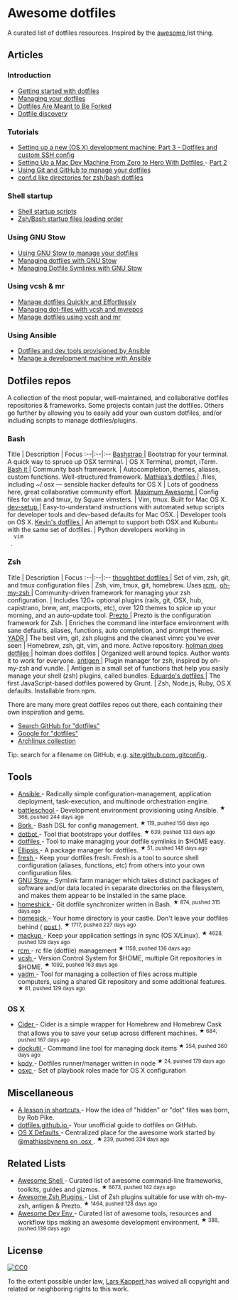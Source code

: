 <h1>
 Awesome dotfiles
</h1>
<p>
 A curated list of dotfiles resources. Inspired by the
 <a href="https://github.com/sindresorhus/awesome">
  awesome
 </a>
 list thing.
</p>
<h2>
 Articles
</h2>
<h3>
 Introduction
</h3>
<ul>
 <li>
  <a href="https://medium.com/@webprolific/getting-started-with-dotfiles-43c3602fd789">
   Getting started with dotfiles
  </a>
 </li>
 <li>
  <a href="https://medium.com/@webprolific/managing-your-dotfiles-7d2725297304">
   Managing your dotfiles
  </a>
 </li>
 <li>
  <a href="https://zachholman.com/2010/08/dotfiles-are-meant-to-be-forked/">
   Dotfiles Are Meant to Be Forked
  </a>
 </li>
 <li>
  <a href="http://wynnnetherland.com/journal/dotfiles-discovery/">
   Dotfile discovery
  </a>
 </li>
</ul>
<h3>
 Tutorials
</h3>
<ul>
 <li>
  <a href="https://mattstauffer.co/blog/setting-up-a-new-os-x-development-machine-part-3-dotfiles-rc-files-and-ssh-config">
   Setting up a new (OS X) development machine: Part 3 - Dotfiles and custom SSH config
  </a>
 </li>
 <li>
  <a href="http://code.tutsplus.com/tutorials/setting-up-a-mac-dev-machine-from-zero-to-hero-with-dotfiles--net-35449">
   Setting Up a Mac Dev Machine From Zero to Hero With Dotfiles
  </a>
  -
  <a href="http://code.tutsplus.com/tutorials/setting-up-a-mac-dev-machine-from-zero-to-hero-with-dotfiles-part-2--cms-23145">
   Part 2
  </a>
 </li>
 <li>
  <a href="http://blog.smalleycreative.com/tutorials/using-git-and-github-to-manage-your-dotfiles/">
   Using Git and GitHub to manage your dotfiles
  </a>
 </li>
 <li>
  <a href="https://chr4.org/blog/2014/09/10/conf-dot-d-like-directories-for-zsh-slash-bash-dotfiles/">
   conf.d like directories for zsh/bash dotfiles
  </a>
 </li>
</ul>
<h3>
 Shell startup
</h3>
<ul>
 <li>
  <a href="http://blog.flowblok.id.au/2013-02/shell-startup-scripts.html">
   Shell startup scripts
  </a>
 </li>
 <li>
  <a href="https://shreevatsa.wordpress.com/2008/03/30/zshbash-startup-files-loading-order-bashrc-zshrc-etc/">
   Zsh/Bash startup files loading order
  </a>
 </li>
</ul>
<h3>
 Using GNU Stow
</h3>
<ul>
 <li>
  <a href="http://brandon.invergo.net/news/2012-05-26-using-gnu-stow-to-manage-your-dotfiles.html">
   Using GNU Stow to manage your dotfiles
  </a>
 </li>
 <li>
  <a href="https://taihen.org/managing-dotfiles-with-gnu-stow/">
   Managing dotfiles with GNU Stow
  </a>
 </li>
 <li>
  <a href="https://spin.atomicobject.com/2014/12/26/manage-dotfiles-gnu-stow/">
   Managing Dotfile Symlinks with GNU Stow
  </a>
 </li>
</ul>
<h3>
 Using vcsh & mr
</h3>
<ul>
 <li>
  <a href="http://www.martin-burger.net/blog/unix-shell/manage-dotfiles-quickly-and-effortlessly/">
   Manage dotfiles Quickly and Effortlessly
  </a>
 </li>
 <li>
  <a href="http://blog.tfnico.com/2014/03/managing-dot-files-with-vcsh-and-myrepos.html">
   Managing dot-files with vcsh and myrepos
  </a>
 </li>
 <li>
  <a href="https://www.kunxi.org/blog/2014/02/manage-dotfiles-using-vcsh-and-mr/">
   Manage dotfiles using vcsh and mr
  </a>
 </li>
</ul>
<h3>
 Using Ansible
</h3>
<ul>
 <li>
  <a href="http://palcu.blogspot.nl/2014/06/dotfiles-and-dev-tools-provisioned-by.html">
   Dotfiles and dev tools provisioned by Ansible
  </a>
 </li>
 <li>
  <a href="http://kreusch.com.br/blog/2013/12/03/manage-a-development-machine-with-ansible">
   Manage a development machine with Ansible
  </a>
 </li>
</ul>
<h2>
 Dotfiles repos
</h2>
<p>
 A collection of the most popular, well-maintained, and collaborative dotfiles repositories & frameworks. Some projects contain just the dotfiles. Others go further by allowing you to easily add your own custom dotfiles, and/or including scripts to manage dotfiles/plugins.
</p>
<h3>
 Bash
</h3>
<p>
 Title | Description | Focus
:--|:--|:--
 <a href="https://github.com/barryclark/bashstrap">
  Bashstrap
 </a>
 | Bootstrap for your terminal. A quick way to spruce up OSX terminal. | OS X Terminal, prompt, iTerm.
 <a href="https://github.com/Bash-it/bash-it">
  Bash it
 </a>
 | Community bash framework. | Autocompletion, themes, aliases, custom functions. Well-structured framework.
 <a href="https://github.com/mathiasbynens/dotfiles">
  Mathias’s dotfiles
 </a>
 | .files, including ~/.osx — sensible hacker defaults for OS X | Lots of goodness here, great collaborative community effort.
 <a href="https://github.com/square/maximum-awesome">
  Maximum Awesome
 </a>
 | Config files for vim and tmux, by Square vimsters. | Vim, tmux. Built for Mac OS X.
 <a href="https://github.com/donnemartin/dev-setup">
  dev-setup
 </a>
 | Easy-to-understand instructions with automated setup scripts for developer tools and dev-based defaults for Mac OSX. | Developer tools on OS X.
 <a href="https://github.com/kdeldycke/dotfiles">
  Kevin's dotfiles
 </a>
 | An attempt to support both OSX and Kubuntu with the same set of dotfiles. | Python developers working in
 <code>
  vim
 </code>
 .
</p>
<h3>
 Zsh
</h3>
<p>
 Title | Description | Focus
:--|:--|:--
 <a href="https://github.com/thoughtbot/dotfiles">
  thoughtbot dotfiles
 </a>
 | Set of vim, zsh, git, and tmux configuration files | Zsh, vim, tmux, git, homebrew. Uses
 <a href="https://github.com/thoughtbot/rcm">
  rcm
 </a>
 .
 <a href="http://ohmyz.sh/">
  oh-my-zsh
 </a>
 | Community-driven framework for managing your zsh configuration. | Includes 120+ optional plugins (rails, git, OSX, hub, capistrano, brew, ant, macports, etc), over 120 themes to spice up your morning, and an auto-update tool.
 <a href="https://github.com/sorin-ionescu/prezto">
  Prezto
 </a>
 | Prezto is the configuration framework for Zsh. | Enriches the command line interface environment with sane defaults, aliases, functions, auto completion, and prompt themes.
 <a href="http://skwp.github.io/dotfiles/">
  YADR
 </a>
 | The best vim, git, zsh plugins and the cleanest vimrc you've ever seen | Homebrew, zsh, git, vim, and more. Active repository.
 <a href="https://github.com/holman/dotfiles">
  holman does dotfiles
 </a>
 | holman does dotfiles | Organized well around topics. Author wants it to work for everyone.
 <a href="http://antigen.sharats.me/">
  antigen
 </a>
 | Plugin manager for zsh, inspired by oh-my-zsh and vundle. | Antigen is a small set of functions that help you easily manage your shell (zsh) plugins, called bundles.
 <a href="https://github.com/eduardolundgren/dotfiles">
  Eduardo's dotfiles
 </a>
 | The first JavaScript-based dotfiles powered by Grunt. | Zsh, Node.js, Ruby, OS X defaults. Installable from npm.
</p>
<p>
 There are many more great dotfiles repos out there, each containing their own inspiration and gems.
</p>
<ul>
 <li>
  <a href="https://github.com/search?q=dotfiles&type=Repositories">
   Search GitHub for "dotfiles"
  </a>
 </li>
 <li>
  <a href="https://www.google.com/#q=dotfiles">
   Google for "dotfiles"
  </a>
 </li>
 <li>
  <a href="https://wiki.archlinux.org/index.php/Dotfiles">
   Archlinux collection
  </a>
 </li>
</ul>
<p>
 Tip: search for a filename on GitHub, e.g.
 <a href="https://www.google.com/#q=site:github.com+.gitconfig">
  site:github.com .gitconfig
 </a>
 .
</p>
<h2>
 Tools
</h2>
<ul>
 <li>
  <a href="https://www.ansible.com/">
   Ansible
  </a>
  - Radically simple configuration-management, application deployment, task-execution, and multinode orchestration engine.
 </li>
 <li>
  <a href="https://github.com/spencergibb/battleschool">
   battleschool
  </a>
  - Development environment provisioning using Ansible.
  <sup>
   &#9733 366, pushed 244 days ago
  </sup>
 </li>
 <li>
  <a href="https://github.com/mattly/bork">
   Bork
  </a>
  - Bash DSL for config management.
  <sup>
   &#9733 119, pushed 156 days ago
  </sup>
 </li>
 <li>
  <a href="https://github.com/anishathalye/dotbot">
   dotbot
  </a>
  - Tool that bootstraps your dotfiles.
  <sup>
   &#9733 639, pushed 133 days ago
  </sup>
 </li>
 <li>
  <a href="https://pypi.python.org/pypi/dotfiles">
   dotfiles
  </a>
  - Tool to make managing your dotfile symlinks in $HOME easy.
 </li>
 <li>
  <a href="https://github.com/ellipsis/ellipsis">
   Ellipsis
  </a>
  - A package manager for dotfiles.
  <sup>
   &#9733 51, pushed 148 days ago
  </sup>
 </li>
 <li>
  <a href="http://freshshell.com/">
   fresh
  </a>
  - Keep your dotfiles fresh. Fresh is a tool to source shell configuration (aliases, functions, etc) from others into your own configuration files.
 </li>
 <li>
  <a href="http://www.gnu.org/software/stow/">
   GNU Stow
  </a>
  - Symlink farm manager which takes distinct packages of software and/or data located in separate directories on the filesystem, and makes them appear to be installed in the same place.
 </li>
 <li>
  <a href="https://github.com/andsens/homeshick">
   homeshick
  </a>
  - Git dotfile synchronizer written in Bash.
  <sup>
   &#9733 874, pushed 315 days ago
  </sup>
 </li>
 <li>
  <a href="https://github.com/technicalpickles/homesick">
   homesick
  </a>
  - Your home directory is your castle. Don't leave your dotfiles behind (
  <a href="http://technicalpickles.com/posts/never-leave-your-dotfiles-behind-again-with-homesick/">
   post
  </a>
  ).
  <sup>
   &#9733 1717, pushed 227 days ago
  </sup>
 </li>
 <li>
  <a href="https://github.com/lra/mackup">
   mackup
  </a>
  - Keep your application settings in sync (OS X/Linux).
  <sup>
   &#9733 4628, pushed 129 days ago
  </sup>
 </li>
 <li>
  <a href="https://github.com/thoughtbot/rcm">
   rcm
  </a>
  - rc file (dotfile) management
  <sup>
   &#9733 1158, pushed 136 days ago
  </sup>
 </li>
 <li>
  <a href="https://github.com/RichiH/vcsh">
   vcsh
  </a>
  - Version Control System for $HOME, multiple Git repositories in $HOME.
  <sup>
   &#9733 1092, pushed 163 days ago
  </sup>
 </li>
 <li>
  <a href="https://github.com/TheLocehiliosan/yadm">
   yadm
  </a>
  - Tool for managing a collection of files across multiple computers, using a shared Git repository and some additional features.
  <sup>
   &#9733 81, pushed 129 days ago
  </sup>
 </li>
</ul>
<h3>
 OS X
</h3>
<ul>
 <li>
  <a href="https://github.com/msanders/cider">
   Cider
  </a>
  - Cider is a simple wrapper for Homebrew and Homebrew Cask that allows you to save your setup across different machines.
  <sup>
   &#9733 684, pushed 167 days ago
  </sup>
 </li>
 <li>
  <a href="https://github.com/kcrawford/dockutil">
   dockutil
  </a>
  - Command line tool for managing dock items
  <sup>
   &#9733 354, pushed 360 days ago
  </sup>
 </li>
 <li>
  <a href="https://github.com/jh3y/kody">
   kody
  </a>
  - Dotfiles runner/manager written in node
  <sup>
   &#9733 24, pushed 179 days ago
  </sup>
 </li>
 <li>
  <a href="http://osxc.github.io/">
   osxc
  </a>
  - Set of playbook roles made for OS X configuration
 </li>
</ul>
<h2>
 Miscellaneous
</h2>
<ul>
 <li>
  <a href="https://plus.google.com/+RobPikeTheHuman/posts/R58WgWwN9jp">
   A lesson in shortcuts
  </a>
  - How the idea of "hidden" or "dot" files was born, by Rob Pike.
 </li>
 <li>
  <a href="http://dotfiles.github.io/">
   dotfiles.github.io
  </a>
  - Your unofficial guide to dotfiles on GitHub.
 </li>
 <li>
  <a href="https://github.com/kevinSuttle/OSXDefaults">
   OS X Defaults
  </a>
  - Centralized place for the awesome work started by
  <a href="https://github.com/mathiasbynens/dotfiles#sensible-os-x-defaults">
   @mathiasbynens on .osx
  </a>
  .
  <sup>
   &#9733 239, pushed 334 days ago
  </sup>
 </li>
</ul>
<h2>
 Related Lists
</h2>
<ul>
 <li>
  <a href="https://github.com/alebcay/awesome-shell">
   Awesome Shell
  </a>
  - Curated list of awesome command-line frameworks, toolkits, guides and gizmos.
  <sup>
   &#9733 6673, pushed 142 days ago
  </sup>
 </li>
 <li>
  <a href="https://github.com/unixorn/awesome-zsh-plugins">
   Awesome Zsh Plugins
  </a>
  - List of Zsh plugins suitable for use with oh-my-zsh, antigen & Prezto.
  <sup>
   &#9733 1464, pushed 128 days ago
  </sup>
 </li>
 <li>
  <a href="https://github.com/jondot/awesome-devenv">
   Awesome Dev Env
  </a>
  - Curated list of awesome tools, resources and workflow tips making an awesome development environment.
  <sup>
   &#9733 388, pushed 139 days ago
  </sup>
 </li>
</ul>
<h2>
 License
</h2>
<p>
 <a href="https://creativecommons.org/publicdomain/zero/1.0/">
  <img alt="CC0" src="https://licensebuttons.net/p/zero/1.0/88x31.png"/>
 </a>
</p>
<p>
 To the extent possible under law,
 <a href="https://webpro.nl">
  Lars Kappert
 </a>
 has waived all copyright and related or neighboring rights to this work.
</p>
